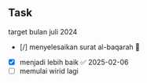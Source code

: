## Task

target bulan juli 2024
- [/] menyelesaikan surat al-baqarah 🔺
- [x] menjadi lebih baik ✅ 2025-02-06
- [ ] memulai wirid lagi